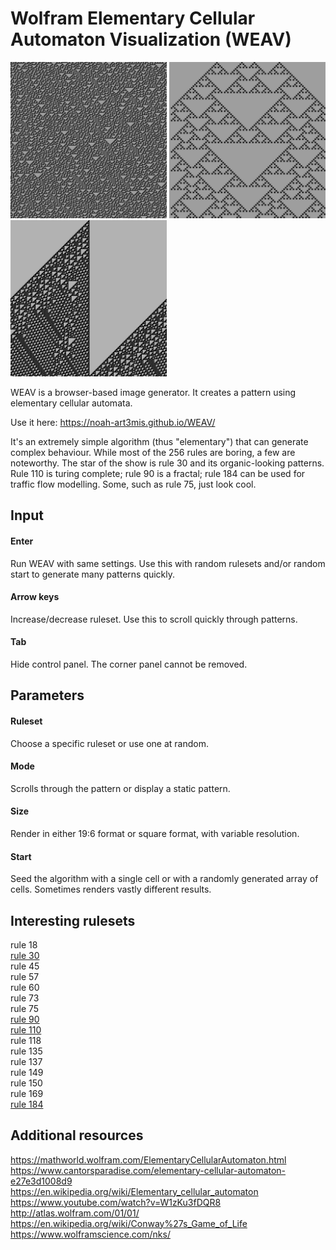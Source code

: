 # Wolfram Elementary Cellular Automaton Visualization (WEAV)

<img src="https://github.com/noah-art3mis/WEAV/blob/master/2_example_rule_30.png" width="250px" style=""/> <img src="https://github.com/noah-art3mis/WEAV/blob/master/example_rule_90.png" height="250px" style=""/> <img src="https://github.com/noah-art3mis/WEAV/blob/master/example_rule_110.png" height="250px" style=""/> 

WEAV is a browser-based image generator. It creates a pattern using elementary cellular automata. 

Use it here: https://noah-art3mis.github.io/WEAV/

It's an extremely simple algorithm (thus "elementary") that can generate complex behaviour. While most of the 256 rules are boring, a few are noteworthy. The star of the show is rule 30 and its organic-looking patterns. Rule 110 is turing complete; rule 90 is a fractal; rule 184 can be used for traffic flow modelling. Some, such as rule 75, just look cool.

## Input
#### Enter
Run WEAV with same settings. Use this with random rulesets and/or random start to generate many patterns quickly.
#### Arrow keys
Increase/decrease ruleset. Use this to scroll quickly through patterns.
#### Tab
Hide control panel. The corner panel cannot be removed. 
  
## Parameters
#### Ruleset
Choose a specific ruleset or use one at random.
#### Mode
Scrolls through the pattern or display a static pattern.
#### Size
Render in either 19:6 format or square format, with variable resolution.  
#### Start
Seed the algorithm with a single cell or with a randomly generated array of cells. Sometimes renders vastly different results.



## Interesting rulesets ##



rule 18  
[rule 30](https://en.wikipedia.org/wiki/Rule_30)  
rule 45  
rule 57  
rule 60  
rule 73  
rule 75  
[rule 90](https://en.wikipedia.org/wiki/Rule_90)  
[rule 110](https://en.wikipedia.org/wiki/Rule_110)  
rule 118  
rule 135  
rule 137  
rule 149  
rule 150  
rule 169  
[rule 184](https://en.wikipedia.org/wiki/Rule_184)  

## Additional resources ##
https://mathworld.wolfram.com/ElementaryCellularAutomaton.html  
https://www.cantorsparadise.com/elementary-cellular-automaton-e27e3d1008d9  
https://en.wikipedia.org/wiki/Elementary_cellular_automaton  
https://www.youtube.com/watch?v=W1zKu3fDQR8  
http://atlas.wolfram.com/01/01/  
https://en.wikipedia.org/wiki/Conway%27s_Game_of_Life  
https://www.wolframscience.com/nks/  
